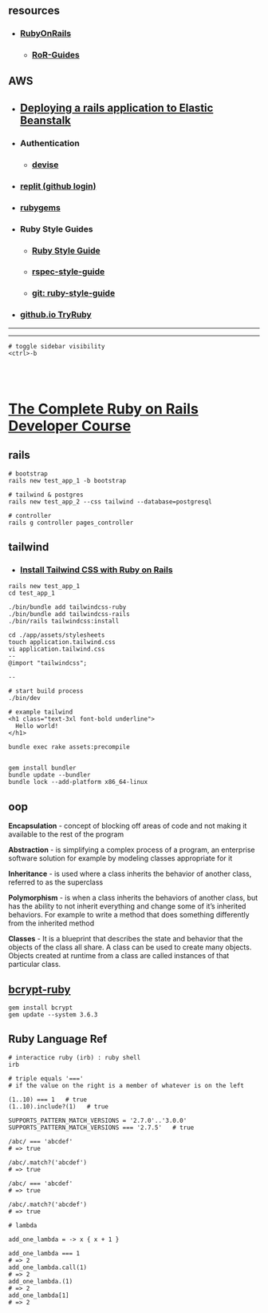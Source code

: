 
## resources
- ### [RubyOnRails](https://rubyonrails.org/)
  - ### [RoR-Guides](https://guides.rubyonrails.org/v6.1/)
## AWS
- ## [Deploying a rails application to Elastic Beanstalk](https://docs.aws.amazon.com/elasticbeanstalk/latest/dg/ruby-rails-tutorial.html)
- ### Authentication
  - ### [devise](https://github.com/heartcombo/devise)
- ### [replit (github login)](https://replit.com/login)
- ### [rubygems](https://rubygems.org/)
- ### Ruby Style Guides
  - ### [Ruby Style Guide](https://rubystyle.guide/)
  - ### [rspec-style-guide](https://github.com/rubocop/rspec-style-guide)
  - ### [git: ruby-style-guide](https://github.com/rubocop/ruby-style-guide)
- ### [github.io TryRuby](https://try.ruby-lang.org/)


<hr>
<hr>

```
# toggle sidebar visibility
<ctrl>-b

```
<br />
<br />

# [The Complete Ruby on Rails Developer Course](https://www.udemy.com/course/the-complete-ruby-on-rails-developer-course/learn/quiz/4350012#overview)

## rails
```
# bootstrap
rails new test_app_1 -b bootstrap

# tailwind & postgres
rails new test_app_2 --css tailwind --database=postgresql

# controller
rails g controller pages_controller

```

## tailwind
- ### [Install Tailwind CSS with Ruby on Rails](https://tailwindcss.com/docs/installation/framework-guides/ruby-on-rails)
```
rails new test_app_1
cd test_app_1

./bin/bundle add tailwindcss-ruby
./bin/bundle add tailwindcss-rails
./bin/rails tailwindcss:install

cd ./app/assets/stylesheets
touch application.tailwind.css
vi application.tailwind.css
--
@import "tailwindcss";

--

# start build process
./bin/dev

# example tailwind
<h1 class="text-3xl font-bold underline">
  Hello world!
</h1>

bundle exec rake assets:precompile


gem install bundler
bundle update --bundler
bundle lock --add-platform x86_64-linux

```

## oop
**Encapsulation** - concept of blocking off areas of code and not making it available to the rest of the program

**Abstraction** - is simplifying a complex process of a program, an enterprise software solution for example by modeling classes appropriate for it

**Inheritance** - is used where a class inherits the behavior of another class, referred to as the superclass

**Polymorphism** - is when a class inherits the behaviors of another class, but has the ability to not inherit everything and change some of it’s inherited behaviors. For example to write a method that does something differently from the inherited method

**Classes** - It is a blueprint that describes the state and behavior that the objects of the class all share. A class can be used to create many objects. Objects created at runtime from a class are called instances of that particular class.

## [bcrypt-ruby](https://www.rubydoc.info/gems/bcrypt-ruby#:~:text=bcrypt%2Druby%20automatically%20handles%20the,letters%2C%20that's%20456%2C976%20different%20databases.)
```
gem install bcrypt
gem update --system 3.6.3

```


## Ruby Language Ref
```
# interactice ruby (irb) : ruby shell
irb

# triple equals '==='
# if the value on the right is a member of whatever is on the left

(1..10) === 1   # true
(1..10).include?(1)   # true

SUPPORTS_PATTERN_MATCH_VERSIONS = '2.7.0'..'3.0.0'
SUPPORTS_PATTERN_MATCH_VERSIONS === '2.7.5'   # true

/abc/ === 'abcdef'
# => true

/abc/.match?('abcdef')
# => true

/abc/ === 'abcdef'
# => true

/abc/.match?('abcdef')
# => true

# lambda

add_one_lambda = -> x { x + 1 }

add_one_lambda === 1
# => 2
add_one_lambda.call(1)
# => 2
add_one_lambda.(1)
# => 2
add_one_lambda[1]
# => 2



```

